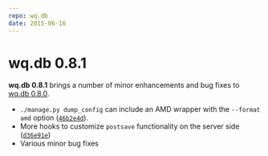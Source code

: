 ```yaml
---
repo: wq.db
date: 2015-06-16
---
```


# wq.db 0.8.1

**wq.db 0.8.1** brings a number of minor enhancements and bug fixes to [wq.db 0.8.0](./wq.db-0.8.0.md).
- `./manage.py dump_config` can include an AMD wrapper with the `--format amd` option ([`46b2e4d`](https://github.com/wq/wq.db/commit/46b2e4d33fcee9d410af10e6972fea474ca13873)).
- More hooks to customize `postsave` functionality on the server side ([`d36e91e`](https://github.com/wq/wq.db/commit/d36e91e7a0136a852a5cf454a6ea410f47ade8fc))
- Various minor bug fixes
